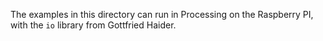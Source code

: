 The examples in this directory can run in Processing on the Raspberry PI, with the `io` library
from Gottfried Haider.
